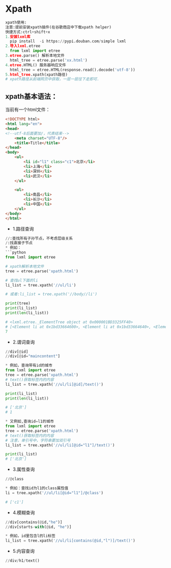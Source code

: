 # Xpath
```PYTHON
xpath使用:
注意:提前安装xpath插件(在谷歌商店中下载xpath helper)
快捷方式:ctrl+shift+x
1.安装lxml库
  pip install  -i https://pypi.douban.com/simple lxml
2.导入lxml.etree
  from lxml import etree
3.etree.parse() 解析本地文件
  html_tree = etree.parse('xx.html')
4.etree.HTML() 服务器响应文件
  html_tree = etree.HTML(response.read().decode('utf-8'))
5.html_tree.xpath(xpath路径)
# xpath路径从前端网页中获取，一层一层往下走即可.

```
## xpath基本语法：
当前有一个html文件：
```HTML
<!DOCTYPE html>
<html lang="en">
<head>
<!--utf-8后面要加/，代表结束-->
    <meta charset="UTF-8"/>
    <title>Title</title>
</head>
<body>
    <ul>
        <li id="l1" class="c1">北京</li>
        <li>上海</li>
        <li>深圳</li>
        <li>武汉</li>
    </ul>

    <ul>
        <li>南昌</li>
        <li>长沙</li>
        <li>中国</li>
    </ul>
</body>
</html>
```
* 1.路径查询
```PYTHON
//:查找所有子孙节点，不考虑层级关系
/:找直接子节点
* 例如：
```python
from lxml import etree

# xpath解析本地文件
tree = etree.parse('xpath.html')

# 查找ul下面的li
li_list = tree.xpath('//ul/li')

# 或者:li_list = tree.xpath('//body//li')

print(tree)
print(li_list)
print(len(li_list))

# <lxml.etree._ElementTree object at 0x000001BD3325FF40>
# [<Element li at 0x1bd33664600>, <Element li at 0x1bd33664640>, <Element li at 0x1bd33664680>, <Element li at 0x1bd336646c0>, <Element li at 0x1bd33664700>, <Element li at 0x1bd33664780>, <Element li at 0x1bd336647c0>]
7
```


* 2.谓词查询
 ```PYTHON
//div[@id]
//div[@id="maincontent"]

* 例如，查询带有id的城市
from lxml import etree
tree = etree.parse('xpath.html')
# text()获取标签内的内容
li_list = tree.xpath('//ul/li[@id]/text()')

print(li_list)
print(len(li_list))

# ['北京']
# 1

* 又例如,查询id=l1的城市
from lxml import etree
tree = etree.parse('xpath.html')
# text()获取标签内的内容
# 注意，单引号中，字符串要加双引号
li_list = tree.xpath('//ul/li[@id="l1"]/text()')

print(li_list)
# ['北京']
```
* 3.属性查询
```PYTHON
//@class

* 例如：查找id为l1的class属性值
li = tree.xpath('//ul/li[@id="l1"]/@class')

# ['c1']
```

* 4.模糊查询
```PYTHON
//div[contains(@id,"he")]
//div[starts-with(@id, "he")]

* 例如，id里包含l的li标签
li_list = tree.xpath('//ul/li[contains(@id,"l")]/text()')
```

* 5.内容查询
```PYTHON
//div/h1/text()
```
